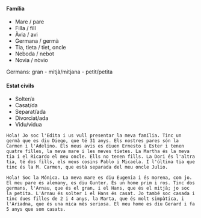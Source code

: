 #### Família

- Mare / pare
- Filla / fill
- Àvia / avi
- Germana / germà
- Tia, tieta / tiet, oncle
- Neboda / nebot
- Novia / nòvio

Germans: gran - mitjà/mitjana - petit/petita

#### Estat civils

- Solter/a
- Casat/da
- Separat/ada
- Divorciat/ada
- Vidu/vidua

```
Hola! Jo soc l'Edita i us vull presentar la meva família. Tinc un germà que es diu Diego, que té 31 anys. Els nostres pares són la Carmen i l'Adelino. Els meus avis es diuen Ernesto i Ester i tenen quatre filles, la meva mare i les meves tietes. La Martha és la meva tia i el Ricardo el meu oncle. Ells no tenen fills. La Dori és l'altra tia, té dos fills, els meus cosins Pablo i Micaela. I l'última tia que tinc és la M. Carmen, que està separada del meu oncle Julio.
```

```
Hola! Soc la Mónica. La meva mare es diu Eugenia i és morena, com jo. El meu pare és alemany, es diu Gunter. És un home prim i ros. Tinc dos germans, l'Arnau, que és el gran, i el Hans, que és el mitjà; jo soc la petita. L'Arnau és solter i el Hans és casat. Jo també soc casada i tinc dues filles de 2 i 4 anys, la Marta, que és molt simpàtica, i l'Ariadna, que és una mica més seriosa. El meu home es diu Gerard i fa 5 anys que som casats.
``` 
